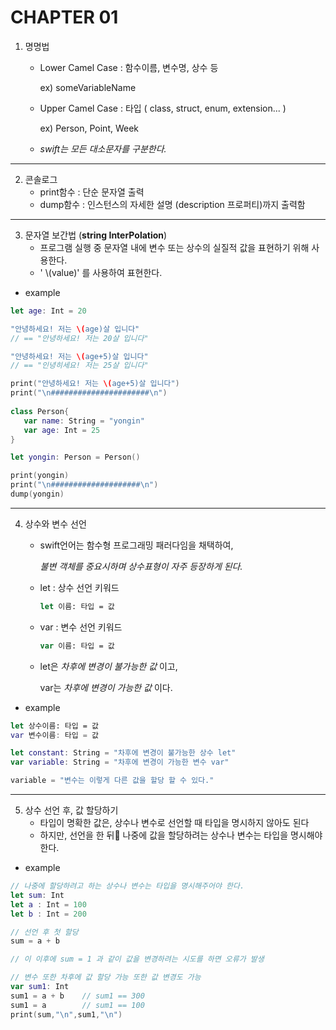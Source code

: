 CHAPTER 01
===
 1. 명명법
    * Lower Camel Case : 함수이름, 변수명, 상수 등

         ex) someVariableName
    * Upper Camel Case : 타입 ( class, struct, enum, extension... )

        ex) Person, Point, Week
    * _swift는 모든 대소문자를 구분한다._
---
 2. 콘솔로그
    * print함수 :  단순 문자열 출력
    * dump함수 : 인스턴스의 자세한 설명 (description 프로퍼티)까지 출력함
---
 3. 문자열 보간법 (**string InterPolation**)
    * 프로그램 실행 중 문자열 내에 변수 또는 상수의 실질적 값을 표현하기 위해 사용한다. 
    * '  \\(value)' 를 사용하여 표현한다.
 * example
 ```swift
 let age: Int = 20

 "안녕하세요! 저는 \(age)살 입니다"
 // == "안녕하세요! 저는 20살 입니다"

 "안녕하세요! 저는 \(age+5)살 입니다"
 // == "인녕히세요! 저는 25살 입니다"

 print("안녕하세요! 저는 \(age+5)살 입니다")
 print("\n######################\n")
  
 class Person{
    var name: String = "yongin"
    var age: Int = 25
 }

 let yongin: Person = Person()

 print(yongin)
 print("\n####################\n")
 dump(yongin)
 ```

---
 4. 상수와 변수 선언
    * swift언어는 함수형 프로그래밍 패러다임을 채택하여, 
    
        _불변 객체를 중요시하며 상수표형이 자주 등장하게 된다._
    * let : 상수 선언 키워드
    
        ```swift 
        let 이름: 타입 = 값
        ```
    * var : 변수 선언 키워드
        ```swift 
        var 이름: 타입 = 값
        ```
    
    * let은 _차후에 변경이 불가능한 값_ 이고,

      var는 _차후에 변경이 가능한 값_ 이다.
* example
``` swift
let 상수이름: 타입 = 값
var 변수이름: 타입 = 값

let constant: String = "차후에 변경이 불가능한 상수 let"
var variable: String = "차후에 변경이 가능한 변수 var"

variable = "변수는 이렇게 다른 값을 할당 할 수 있다."
```
---
5. 상수 선언 후, 값 할당하기
    * 타입이 명확한 값은, 상수나 변수로 선언할 때 타입을 명시하지 않아도 된다
    * 하지만, 선언을 한 뒤 나중에 값을 할당하려는 상수나 변수는 타입을 명시해야 한다.
* example
```swift
// 나중에 할당하려고 하는 상수나 변수는 타입을 명시해주어야 한다.
let sum: Int
let a : Int = 100
let b : Int = 200

// 선언 후 첫 할당
sum = a + b

// 이 이후에 sum = 1 과 같이 값을 변경하려는 시도를 하면 오류가 발생

// 변수 또한 차후에 값 할당 가능 또한 값 변경도 가능
var sum1: Int
sum1 = a + b    // sum1 == 300
sum1 = a        // sum1 == 100
print(sum,"\n",sum1,"\n")
```